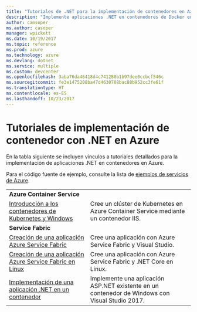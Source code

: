 ```yaml
---
title: "Tutoriales de .NET para la implementación de contenedores en Azure"
description: "Implemente aplicaciones .NET en contenedores de Docker en Azure y escálelos con DC/OS, Mesos o Kubernetes."
author: camsoper
ms.author: casoper
manager: wpickett
ms.date: 10/19/2017
ms.topic: reference
ms.prod: azure
ms.technology: azure
ms.devlang: dotnet
ms.service: multiple
ms.custom: devcenter
ms.openlocfilehash: 3aba76da46418d4c741280b1b97dee0ccbcf546c
ms.sourcegitcommit: fe3e1475208ba47d4630788bac88b952cc3fe61f
ms.translationtype: HT
ms.contentlocale: es-ES
ms.lasthandoff: 10/23/2017
---
```

# <a name="container-deployment-tutorials-with-net-on-azure"></a>Tutoriales de implementación de contenedor con .NET en Azure

En la tabla siguiente se incluyen vínculos a tutoriales detallados para la implementación de aplicaciones .NET en contenedores en Azure.

Para el código fuente de ejemplo, consulte la lista de [ejemplos de servicios de Azure](https://azure.microsoft.com/resources/samples/?platform=dotnet).

| | |
|---|---|
| **Azure Container Service** ||
| [Introducción a los contenedores de Kubernetes y Windows][1] | Cree un clúster de Kubernetes en Azure Container Service mediante un contenedor IIS.
|**Service Fabric**| |
| [Creación de una aplicación Azure Service Fabric][2] | Cree una aplicación con Azure Service Fabric y Visual Studio. | 
| [Creación de una aplicación Azure Service Fabric en Linux][3] | Cree una aplicación con Azure Service Fabric y .NET Core en Linux. | 
| [Implementación de una aplicación .NET en un contenedor][4] | Implemente una aplicación ASP.NET existente en un contenedor de Windows con Visual Studio 2017.  |

[1]: /azure/container-service/container-service-kubernetes-windows-walkthrough
[2]: /azure/service-fabric/service-fabric-create-your-first-application-in-visual-studio
[3]: /azure/service-fabric/service-fabric-get-started-containers
[4]: /azure/service-fabric/service-fabric-host-app-in-a-container
